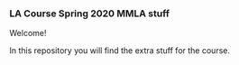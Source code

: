 ### LA Course Spring 2020 MMLA stuff

Welcome!

In this repository you will find the extra stuff for the course.
